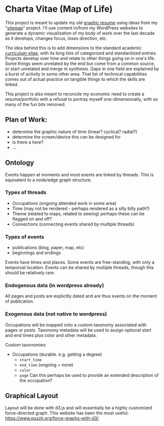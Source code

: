 # Charta Vitae (Map of Life)
This project is meant to update my old [graphic resume](http://natewessel.com/cartography/resume-2/) using ideas from my "[sitemap](http://cincymap.org/sitemap/)" project. I'll use content in/from my WordPress websites to generate a dynamic visualization of my body of work over the last decade as it develops, changes focus, loses direction, etc. 

The idea behind this is to add dimensions to the standard academic [curriculum vitae](http://natewessel.com/cv/), with its long lists of categorized and standardized entries. Projects develop over time and relate to other things going on in one's life. Some things seem unrelated by the end but come from a common source, or start unrelated and merge in synthesis. Gaps in one field are explained by a burst of activity in some other area. That list of technical capabilities comes out of actual practice on tangible things to which the skills are linked.

This project is also meant to reconcile my economic need to create a resume/portfolio with a refusal to portray myself one-dimensionally, with so many of the fun bits removed.

## Plan of Work:
* determine the graphic nature of time (linear? cyclical? radial?)
* determine the screen/device this can be designed for
* is there a _here_?
* ...

## Ontology
Events happen at moments and most events are linked by threads. 
This is equivalent to a node/edge graph structure.

### Types of threads
* Occupations (ongoing attended work in some area)
* Time (may not be rendered - perhaps rendered as a silly billy path?)
* Theme (related to maps, related to sewing) perhaps these can be flagged on and off?
* Connections (connecting events shared by multiple threads)

### Types of events
* publications (blog, paper, map, etc)
* beginnings and endings

Events have times and places. 
Some events are free-standing, with only a temporoal location. 
Events can be shared by multiple threads, though this should be relatively rare.

### Endogenous data (in wordpress already)
All pages and posts are explicitly dated and are thus events on the moment of publication.

### Exogenous data (not native to wordpress)
Occupations will be mapped onto a custom taxonomy associated with pages or posts. Taxonomy metadata will be used to assign optional start and end times plus color and other metadata.

Custom taxonomies:
* Occupations (durable. e.g. getting a degree)
    - `start_time`
    - `end_time` (ongoing = none)
    - `color`
    - `page` Can this perhaps be used to provide an extended description of the occupation?

## Graphical Layout
Layout will be done with d3.js and will essentially be a highly customized force-directed graph. 
This website has been the most useful: https://www.puzzlr.org/force-graphs-with-d3/
